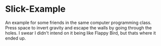 # Slick-Example
An example for some friends in the same computer programming class. Press space to invert gravity and escape the walls by going through the holes. I swear I didn't intend on it being like Flappy Bird, but thats where it ended up.
